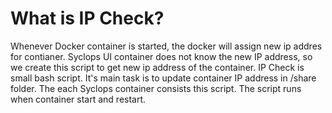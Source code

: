 # What is IP Check? #

 Whenever Docker container is started, the docker will assign new ip addres for contianer. Syclops UI container does not know the new IP address, so we create this script to get new ip address of the container. IP Check is small bash script. It's main task is to update container IP address in /share folder. The each Syclops container consists this script. The script runs when container start and restart. 
